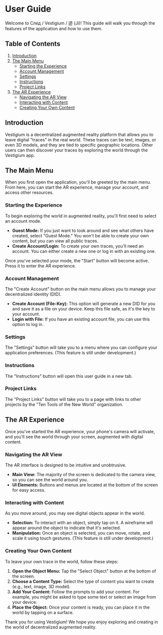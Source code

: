 # User Guide

Welcome to След / Vestigium / 迹 (Jì)! This guide will walk you through the features of the application and how to use them.

## Table of Contents

1.  [Introduction](#introduction)
2.  [The Main Menu](#the-main-menu)
    *   [Starting the Experience](#starting-the-experience)
    *   [Account Management](#account-management)
    *   [Settings](#settings)
    *   [Instructions](#instructions)
    *   [Project Links](#project-links)
3.  [The AR Experience](#the-ar-experience)
    *   [Navigating the AR View](#navigating-the-ar-view)
    *   [Interacting with Content](#interacting-with-content)
    *   [Creating Your Own Content](#creating-your-own-content)

## Introduction

Vestigium is a decentralized augmented reality platform that allows you to leave digital "traces" in the real world. These traces can be text, images, or even 3D models, and they are tied to specific geographic locations. Other users can then discover your traces by exploring the world through the Vestigium app.

## The Main Menu

When you first open the application, you'll be greeted by the main menu. From here, you can start the AR experience, manage your account, and access other resources.

### Starting the Experience

To begin exploring the world in augmented reality, you'll first need to select an account mode.

*   **Guest Mode:** If you just want to look around and see what others have created, select "Guest Mode." You won't be able to create your own content, but you can view all public traces.
*   **Create Account/Login:** To create your own traces, you'll need an account. You can either create a new one or log in with an existing one.

Once you've selected your mode, the "Start" button will become active. Press it to enter the AR experience.

### Account Management

The "Create Account" button on the main menu allows you to manage your decentralized identity (DID).

*   **Create Account (File-Key):** This option will generate a new DID for you and save it as a file on your device. Keep this file safe, as it's the key to your account.
*   **Login with File:** If you have an existing account file, you can use this option to log in.

### Settings

The "Settings" button will take you to a menu where you can configure your application preferences. (This feature is still under development.)

### Instructions

The "Instructions" button will open this user guide in a new tab.

### Project Links

The "Project Links" button will take you to a page with links to other projects by the "Ten Tools of the New World" organization.

## The AR Experience

Once you've started the AR experience, your phone's camera will activate, and you'll see the world through your screen, augmented with digital content.

### Navigating the AR View

The AR interface is designed to be intuitive and unobtrusive.

*   **Main View:** The majority of the screen is dedicated to the camera view, so you can see the world around you.
*   **UI Elements:** Buttons and menus are located at the bottom of the screen for easy access.

### Interacting with Content

As you move around, you may see digital objects appear in the world.

*   **Selection:** To interact with an object, simply tap on it. A wireframe will appear around the object to indicate that it's selected.
*   **Manipulation:** Once an object is selected, you can move, rotate, and scale it using touch gestures. (This feature is still under development.)

### Creating Your Own Content

To leave your own trace in the world, follow these steps:

1.  **Open the Object Menu:** Tap the "Select Object" button at the bottom of the screen.
2.  **Choose a Content Type:** Select the type of content you want to create (e.g., text, image, 3D model).
3.  **Add Your Content:** Follow the prompts to add your content. For example, you might be asked to type some text or select an image from your device.
4.  **Place the Object:** Once your content is ready, you can place it in the world by tapping on a surface.

Thank you for using Vestigium! We hope you enjoy exploring and creating in the world of decentralized augmented reality.
